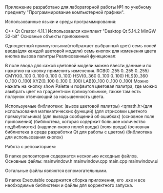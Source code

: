 Приложение разработано для лабораторной работы №1 по учебному предмету "Программирование компьютерной графики".

Использованные языки и среды программирования:

C++
Qt Creator 4.11.1 Использовался комплект "Desktop Qt 5.14.2 MinGW 32-bit"
Основные объекты приложения:

Одноцветный прямоугольник(отображает выбранный цвет)
семь полей ввода(для каждой цветовой модели)
семь кнопок для изменения цвета
кнопка вызова палитры
Реализованный функционал:

В поле ввода для кажой цветовой модели можно ввести данные и по нажатию на кнопку применить изменения.
RGB(0..255 0..255 0..255)
CMYK(0..100 0..100 0..100 0..100)
HSV(0..360 0..100 0..100)
HLS(0..360 0..100 0..100)
XYZ(0..100 0..100 0..100)
LAB(0..100 0..100 0..100)
Можно нажать на кнопку show Palette и пофвится цветовая палитра, где можно авыбрать цвет на градиентном прямоугольнике, также там есть ползунок отвечающий за насыщенность цвета.


Используемые библиотеки:
<QColorDialog>(вызов цветовой палитры)
<qmath.h>(для использования математических функций)
<QPainter>(для отрисовки цветного прямоугольника)
<QMessageBox>(для вывода сообщений об ошибках)
<QWidget>(основное поле приложения)
<QWidgets>(библиотека, которая содержит большое количество подбиблиотек)
<QLabel>(надписи около полей ввода)
<QTextEdit>(поля ввода)
<QColor>(основная библиотека в среде разработки Qt для работы с цветом)
<QPushButton>(библиотека для использования кнопок)

Работа с репозиторием:

В папке репозитория содержатся несколько исходных файлов. Основные файлы:
mainwindow.h
mainwindow.cpp
main.cpp
mainwindow.ui

Остальные файлы являются вспомогательными.

В папке Executable содержится сборка приложения, его .exe и все необходимые библиотеки и файлы для корректного запуска.
